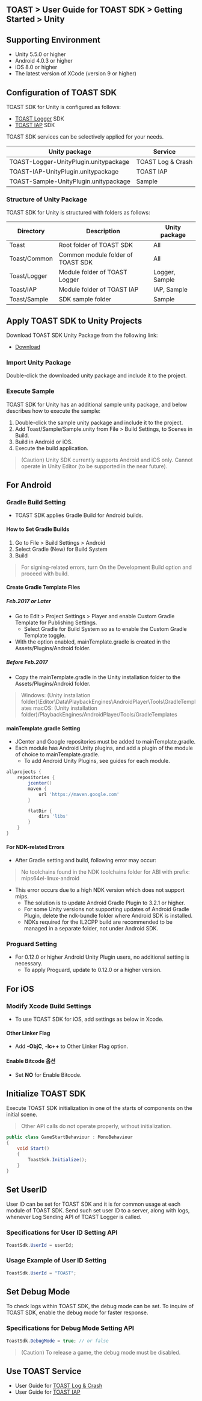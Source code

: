 ## TOAST > User Guide for TOAST SDK > Getting Started > Unity

## Supporting Environment 

* Unity 5.5.0 or higher
* Android 4.0.3 or higher
* iOS 8.0 or higher
* The latest version of XCode (version 9 or higher)

## Configuration of TOAST SDK

TOAST SDK for Unity is configured as follows: 

* [TOAST Logger](./log-collector-unity) SDK
* [TOAST IAP](./iap-unity) SDK

 TOAST SDK services can be selectively applied for your needs. 

| Unity package | Service |
| --- | --- |
| TOAST-Logger-UnityPlugin.unitypackage | TOAST Log & Crash |
| TOAST-IAP-UnityPlugin.unitypackage | TOAST IAP |
| TOAST-Sample-UnityPlugin.unitypackage | Sample |

### Structure of Unity Package 

TOAST SDK for Unity is structured with folders as follows:  

| Directory | Description | Unity package |
|---|---|---|
| Toast | Root folder of TOAST SDK | All |
| Toast/Common | Common module folder of TOAST SDK | All |
| Toast/Logger | Module folder of TOAST Logger | Logger, Sample |
| Toast/IAP | Module folder of TOAST IAP | IAP, Sample |
| Toast/Sample | SDK sample folder | Sample |

## Apply TOAST SDK to Unity Projects 

Download TOAST SDK Unity Package from the following link: 

- [Download](../../../Download/#toast-sdk)

### Import Unity Package 

Double-click the downloaded unity package and include it to the project. 

### Execute Sample 

TOAST SDK for Unity has an additional sample unity package, and below describes how to execute the sample: 

1. Double-click the sample unity package and include it to the project. 
2. Add Toast/Sample/Sample.unity from File > Build Settings, to Scenes in Build.
3. Build in Android or iOS. 
4. Execute the build application. 

> (Caution) Unity SDK currently supports Android and iOS only. 
> Cannot operate in Unity Editor (to be supported in the near future). 

## For Android 

### Gradle Build Setting

* TOAST SDK applies Gradle Build for Android builds.

#### How to Set Gradle Builds
1. Go to File > Build Settings > Android
2. Select Gradle (New) for Build System
3. Build

> For signing-related errors, turn On the Development Build option and proceed with build. 

#### Create Gradle Template Files
##### Feb.2017 or Later  
- Go to Edit > Project Settings > Player and enable Custom Gradle Template for Publishing Settings.
    - Select Gradle for Build System so as to enable the Custom Gradle Template toggle. 
- With the option enabled, mainTemplate.gradle is created in the Assets/Plugins/Android folder. 

##### Before Feb.2017 
- Copy the mainTemplate.gradle in the Unity installation folder to the Assets/Plugins/Android folder. 

> Windows: (Unity installation folder)\Editor\Data\PlaybackEngines\AndroidPlayer\Tools\GradleTemplates
> macOS: (Unity installation folder)/PlaybackEngines/AndroidPlayer/Tools/GradleTemplates

#### mainTemplate.gradle Setting
- JCenter and Google repositories must be added to mainTemplate.gradle.
- Each module has Android Unity plugins, and add a plugin of the module of choice to mainTemplate.gradle.
    - To add Android Unity Plugins, see guides for each module. 

```groovy
allprojects {
    repositories {
        jcenter()
        maven {
            url 'https://maven.google.com'
        }

        flatDir {
            dirs 'libs'
        }
    }
}
```

#### For NDK-related Errors
- After Gradle setting and build, following error may occur: 
> No toolchains found in the NDK toolchains folder for ABI with prefix: mips64el-linux-android
- This error occurs due to a high NDK version which does not support mips. 
    - The solution is to update Android Gradle Plugin to 3.2.1 or higher.
    - For some Unity versions not supporting updates of Android Gradle Plugin, delete the ndk-bundle folder where Android SDK is installed. 
    - NDKs required for the IL2CPP build are recommended to be managed in a separate folder, not under Android SDK. 

### Proguard Setting 
- For 0.12.0 or higher Android Unity Plugin users, no additional setting is necessary. 
    - To apply Proguard, update to 0.12.0 or a higher version. 


## For iOS 

### Modify Xcode Build Settings
* To use TOAST SDK for iOS, add settings as below in Xcode. 

#### Other Linker Flag 
* Add **-ObjC**, **-lc++**  to Other Linker Flag option.  

#### Enable Bitcode 옵션
* Set **NO** for Enable Bitcode.

## Initialize TOAST SDK 

Execute TOAST SDK initialization in one of the starts of components on the initial scene. 

> Other API calls do not operate properly, without initialization. 

```csharp
public class GameStartBehaviour : MonoBehaviour
{
    void Start()
    {
        ToastSdk.Initialize();
    }
}
```

## Set UserID

User ID can be set for TOAST SDK and it is for common usage at each module of TOAST SDK.
Send such set user ID to a server, along with logs, whenever Log Sending API of TOAST Logger is called. 

### Specifications for User ID Setting API  
```csharp
ToastSdk.UserId = userId;
```

### Usage Example of User ID Setting 
```csharp
ToastSdk.UserId = "TOAST";
```

## Set Debug Mode 

To check logs within TOAST SDK, the debug mode can be set. 
To inquire of TOAST SDK, enable the debug mode for faster response.  

### Specifications for Debug Mode Setting API
```csharp
ToastSdk.DebugMode = true; // or false
```

> (Caution) To release a game, the debug mode must be disabled. 

## Use TOAST Service 

* User Guide for [TOAST Log & Crash](./log-collector-unity) 
* User Guide for [TOAST IAP](./iap-unity)

